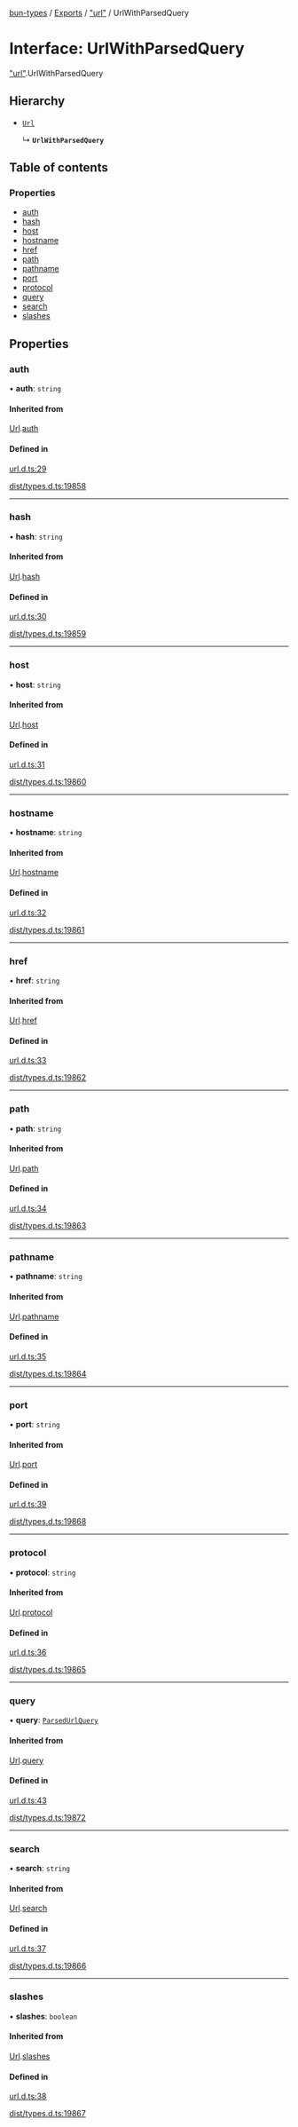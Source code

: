 [bun-types](../README.md) / [Exports](../modules.md) / ["url"](../modules/url_.md) / UrlWithParsedQuery

# Interface: UrlWithParsedQuery

["url"](../modules/url_.md).UrlWithParsedQuery

## Hierarchy

- [`Url`](url_.Url-1.md)

  ↳ **`UrlWithParsedQuery`**

## Table of contents

### Properties

- [auth](url_.UrlWithParsedQuery.md#auth)
- [hash](url_.UrlWithParsedQuery.md#hash)
- [host](url_.UrlWithParsedQuery.md#host)
- [hostname](url_.UrlWithParsedQuery.md#hostname)
- [href](url_.UrlWithParsedQuery.md#href)
- [path](url_.UrlWithParsedQuery.md#path)
- [pathname](url_.UrlWithParsedQuery.md#pathname)
- [port](url_.UrlWithParsedQuery.md#port)
- [protocol](url_.UrlWithParsedQuery.md#protocol)
- [query](url_.UrlWithParsedQuery.md#query)
- [search](url_.UrlWithParsedQuery.md#search)
- [slashes](url_.UrlWithParsedQuery.md#slashes)

## Properties

### auth

• **auth**: `string`

#### Inherited from

[Url](url_.Url-1.md).[auth](url_.Url-1.md#auth)

#### Defined in

[url.d.ts:29](https://github.com/valgaze/bun-types/blob/5e53f27/url.d.ts#L29)

[dist/types.d.ts:19858](https://github.com/valgaze/bun-types/blob/5e53f27/dist/types.d.ts#L19858)

___

### hash

• **hash**: `string`

#### Inherited from

[Url](url_.Url-1.md).[hash](url_.Url-1.md#hash)

#### Defined in

[url.d.ts:30](https://github.com/valgaze/bun-types/blob/5e53f27/url.d.ts#L30)

[dist/types.d.ts:19859](https://github.com/valgaze/bun-types/blob/5e53f27/dist/types.d.ts#L19859)

___

### host

• **host**: `string`

#### Inherited from

[Url](url_.Url-1.md).[host](url_.Url-1.md#host)

#### Defined in

[url.d.ts:31](https://github.com/valgaze/bun-types/blob/5e53f27/url.d.ts#L31)

[dist/types.d.ts:19860](https://github.com/valgaze/bun-types/blob/5e53f27/dist/types.d.ts#L19860)

___

### hostname

• **hostname**: `string`

#### Inherited from

[Url](url_.Url-1.md).[hostname](url_.Url-1.md#hostname)

#### Defined in

[url.d.ts:32](https://github.com/valgaze/bun-types/blob/5e53f27/url.d.ts#L32)

[dist/types.d.ts:19861](https://github.com/valgaze/bun-types/blob/5e53f27/dist/types.d.ts#L19861)

___

### href

• **href**: `string`

#### Inherited from

[Url](url_.Url-1.md).[href](url_.Url-1.md#href)

#### Defined in

[url.d.ts:33](https://github.com/valgaze/bun-types/blob/5e53f27/url.d.ts#L33)

[dist/types.d.ts:19862](https://github.com/valgaze/bun-types/blob/5e53f27/dist/types.d.ts#L19862)

___

### path

• **path**: `string`

#### Inherited from

[Url](url_.Url-1.md).[path](url_.Url-1.md#path)

#### Defined in

[url.d.ts:34](https://github.com/valgaze/bun-types/blob/5e53f27/url.d.ts#L34)

[dist/types.d.ts:19863](https://github.com/valgaze/bun-types/blob/5e53f27/dist/types.d.ts#L19863)

___

### pathname

• **pathname**: `string`

#### Inherited from

[Url](url_.Url-1.md).[pathname](url_.Url-1.md#pathname)

#### Defined in

[url.d.ts:35](https://github.com/valgaze/bun-types/blob/5e53f27/url.d.ts#L35)

[dist/types.d.ts:19864](https://github.com/valgaze/bun-types/blob/5e53f27/dist/types.d.ts#L19864)

___

### port

• **port**: `string`

#### Inherited from

[Url](url_.Url-1.md).[port](url_.Url-1.md#port)

#### Defined in

[url.d.ts:39](https://github.com/valgaze/bun-types/blob/5e53f27/url.d.ts#L39)

[dist/types.d.ts:19868](https://github.com/valgaze/bun-types/blob/5e53f27/dist/types.d.ts#L19868)

___

### protocol

• **protocol**: `string`

#### Inherited from

[Url](url_.Url-1.md).[protocol](url_.Url-1.md#protocol)

#### Defined in

[url.d.ts:36](https://github.com/valgaze/bun-types/blob/5e53f27/url.d.ts#L36)

[dist/types.d.ts:19865](https://github.com/valgaze/bun-types/blob/5e53f27/dist/types.d.ts#L19865)

___

### query

• **query**: [`ParsedUrlQuery`](querystring_.ParsedUrlQuery.md)

#### Inherited from

[Url](url_.Url-1.md).[query](url_.Url-1.md#query)

#### Defined in

[url.d.ts:43](https://github.com/valgaze/bun-types/blob/5e53f27/url.d.ts#L43)

[dist/types.d.ts:19872](https://github.com/valgaze/bun-types/blob/5e53f27/dist/types.d.ts#L19872)

___

### search

• **search**: `string`

#### Inherited from

[Url](url_.Url-1.md).[search](url_.Url-1.md#search)

#### Defined in

[url.d.ts:37](https://github.com/valgaze/bun-types/blob/5e53f27/url.d.ts#L37)

[dist/types.d.ts:19866](https://github.com/valgaze/bun-types/blob/5e53f27/dist/types.d.ts#L19866)

___

### slashes

• **slashes**: `boolean`

#### Inherited from

[Url](url_.Url-1.md).[slashes](url_.Url-1.md#slashes)

#### Defined in

[url.d.ts:38](https://github.com/valgaze/bun-types/blob/5e53f27/url.d.ts#L38)

[dist/types.d.ts:19867](https://github.com/valgaze/bun-types/blob/5e53f27/dist/types.d.ts#L19867)
